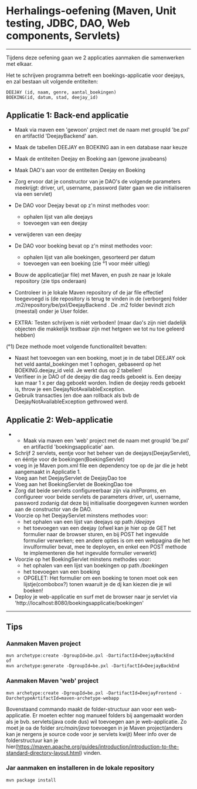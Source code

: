 # Herhalings-oefening (Maven, Unit testing, JDBC, DAO, Web components, Servlets)
---
Tijdens deze oefening gaan we 2 applicaties aanmaken die samenwerken met elkaar.

Het te schrijven programma betreft een boekings-applicatie voor deejays, en zal bestaan uit volgende entiteiten:
```
DEEJAY (id, naam, genre, aantal_boekingen)
BOEKING(id, datum, stad, deejay_id)
```

## Applicatie 1: Back-end applicatie
- Maak via maven een 'gewoon' project met de naam met groupId 'be.pxl' en artifactId 'DeejayBackend' aan.
- Maak de tabellen DEEJAY en BOEKING aan in een database naar keuze
- Maak de entiteiten Deejay en Boeking aan (gewone javabeans)
- Maak DAO's aan voor de entiteiten Deejay en Boeking
- Zorg ervoor dat je constructor van je DAO's de volgende parameters meekrijgt: driver, url, username, password (later gaan we die initialiseren via een servlet)
- De DAO voor Deejay bevat op z'n minst methodes voor:
    - ophalen lijst van alle deejays
    - toevoegen van een deejay
-    verwijderen van een deejay
- De DAO voor boeking bevat op z'n minst methodes voor:
    - ophalen lijst van alle boekingen, gesorteerd per datum
    - toevoegen van een boeking (zie °1 voor méér uitleg)
- Bouw de applicatie(jar file) met Maven, en push ze naar je lokale repository (zie tips onderaan)
- Controleer in je lokale Maven repository of de jar file effectief toegevoegd is (de repository is terug te vinden in de (verborgen) folder .m2/repository/be/pxl/DeejayBackend . De .m2 folder bevindt zich (meestal) onder je User folder.

- EXTRA: Testen schrijven is niét verboden! (maar dao's zijn niet dadelijk objecten die makkelijk testbaar zijn met hetgeen we tot nu toe geleerd hebben) 

(°1) Deze methode moet volgende functionaliteit bevatten:
- Naast het toevoegen van een boeking, moet je in de tabel DEEJAY ook het veld aantal_boekingen met 1 ophogen, gebaseerd op het BOEKING.deejay_id veld. Je werkt dus op 2 tabellen!
- Verifieer in je DAO of de deejay die dag reeds geboekt is. Een deejay kan maar 1 x per dag geboekt worden. Indien de deejay reeds geboekt is, throw je een DeejayNotAvailableException.
- Gebruik transacties (en doe aan rollback als bvb de DeejayNotAvailableException gethrowed werd.


## Applicatie 2: Web-applicatie
- - Maak via maven een 'web' project met de naam met groupId 'be.pxl' en artifactId 'boekingsapplicatie' aan.
- Schrijf 2 servlets, eentje voor het beheer van de deejays(DeejayServlet), en ééntje voor de boekingen(BoekingServlet)
- voeg in je Maven pom.xml file een dependency toe op de jar die je hebt aangemaakt in Applicatie 1. 
- Voeg aan het DeejayServlet de DeejayDao toe
- Voeg aan het BoekingServlet de BoekingDao toe
- Zorg dat beide servlets configureerbaar zijn via _initParams_, en configureer voor beide servlets de parameters driver, url, username, password zodanig dat deze bij initialisatie doorgegeven kunnen worden aan de constructor van de DAO.
- Voorzie op het DeejayServlet minstens methodes voor:
    - het ophalen van een lijst van deejays op path _/deejays_
    - het toevoegen van een deejay (ofwel kan je hier op de GET het formulier naar de browser sturen, en bij POST het ingevulde formulier verwerken; een andere opties is om een webpagina die het invulformulier bevat, mee te deployen, en enkel een POST methode te implementeren die het ingevulde formulier verwerkt)
- Voorzie op het BoekingServlet minstens methodes voor:
    - het ophalen van een lijst van boekingen op path _/boekingen_
    - het toevoegen van een boeking
    - OPGELET: Het formulier om een boeking te tonen moet ook een lijstje(combobox?) tonen waaruit je de dj kan kiezen die je wil boeken!
- Deploy je web-applicatie en surf met de browser naar je servlet via 'http://localhost:8080/boekingsapplicatie/boekingen'
---
## Tips
### Aanmaken Maven project
```
mvn archetype:create -DgroupId=be.pxl -DartifactId=DeejayBackEnd 
of 
mvn archetype:generate -DgroupId=be.pxl -DartifactId=DeejayBackEnd
```
### Aanmaken Maven 'web' project
```
mvn archetype:create -DgroupId=be.pxl -DartifactId=DeejayFrontend -DarchetypeArtifactId=maven-archetype-webapp
```
Bovenstaand commando maakt de folder-structuur aan voor een web-applicatie. Er moeten echter nog manueel folders bij aangemaakt worden als je bvb. servlets(java code dus) wil toevoegen aan je web-applicatie. Zo moet je oa de folder _src/main/java_ toevoegen in je Maven project(anders kan je nergens je source code voor je servlets kwijt)
Meer info over de folderstructuur kan je hier(https://maven.apache.org/guides/introduction/introduction-to-the-standard-directory-layout.html) vinden.

### Jar aanmaken en installeren in de lokale repository 
```
mvn package install
```
